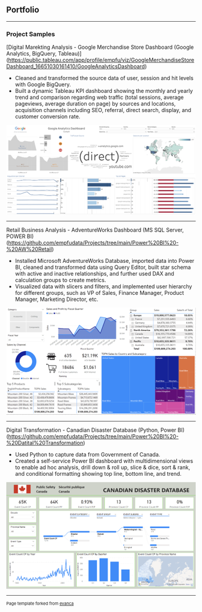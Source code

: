 ## Portfolio

---

### Project Samples

[Digital Marekting Analysis - Google Merchandise Store Dashboard (Google Analytics, BigQuery, Tableau)]
(https://public.tableau.com/app/profile/empfu/viz/GoogleMerchandiseStoreDashboard_16651030161410/GoogleAnalyticsDashboard)
- Cleaned and transformed the source data of user, session and hit levels with Google BigQuery.
- Built a dynamic Tableau KPI dashboard showing the monthly and yearly trend and comparison regarding web traffic (total sessions, average pageviews, average duration on page) by sources and locations, acquisition channels including SEO, referral, direct search, display, and customer conversion rate.

<img src="images/GMS Dashboard.png?raw=true"/>

---
Retail Business Analysis - AdventureWorks Dashboard (MS SQL Server, POWER BI)
(https://github.com/empfudata/Projects/tree/main/Power%20BI%20-%20AW%20Retail)
- Installed Microsoft AdventureWorks Database, imported data into Power BI, cleaned and transformed data using Query Editor, built star schema with active and inactive relationships, and further used DAX and calculation groups to create metrics.
- Visualized data with slicers and filters, and implemented user hierarchy for different groups, such as VP of Sales, Finance Manager, Product Manager, Marketing Director, etc.

<img src="images/AW Dashboard.png?raw=true"/>


---
Digital Transformation - Canadian Disaster Database (Python, Power BI)
(https://github.com/empfudata/Projects/tree/main/Power%20BI%20-%20Datital%20Transformation)
- Used Python to capture data from Government of Canada.
- Created a self-service Power BI dashboard with multidimensional views to enable ad hoc analysis, drill down & roll up, slice & dice, sort & rank, and conditional formatting showing top line, bottom line, and trend.

<img src="images/CDD Dashboard.png?raw=true"/>








---
<p style="font-size:11px">Page template forked from <a href="https://github.com/evanca/quick-portfolio">evanca</a></p>
<!-- Remove above link if you don't want to attibute -->
